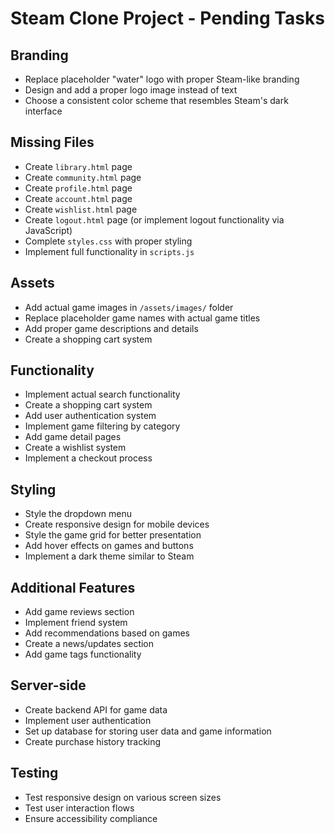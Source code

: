 # Steam Clone Project - Pending Tasks

## Branding
- Replace placeholder "water" logo with proper Steam-like branding
- Design and add a proper logo image instead of text
- Choose a consistent color scheme that resembles Steam's dark interface

## Missing Files
- Create `library.html` page
- Create `community.html` page
- Create `profile.html` page
- Create `account.html` page
- Create `wishlist.html` page
- Create `logout.html` page (or implement logout functionality via JavaScript)
- Complete `styles.css` with proper styling
- Implement full functionality in `scripts.js`

## Assets
- Add actual game images in `/assets/images/` folder
- Replace placeholder game names with actual game titles
- Add proper game descriptions and details
- Create a shopping cart system

## Functionality
- Implement actual search functionality
- Create a shopping cart system
- Add user authentication system
- Implement game filtering by category
- Add game detail pages
- Create a wishlist system
- Implement a checkout process

## Styling
- Style the dropdown menu
- Create responsive design for mobile devices
- Style the game grid for better presentation
- Add hover effects on games and buttons
- Implement a dark theme similar to Steam

## Additional Features
- Add game reviews section
- Implement friend system
- Add recommendations based on games
- Create a news/updates section
- Add game tags functionality

## Server-side
- Create backend API for game data
- Implement user authentication
- Set up database for storing user data and game information
- Create purchase history tracking

## Testing
- Test responsive design on various screen sizes
- Test user interaction flows
- Ensure accessibility compliance